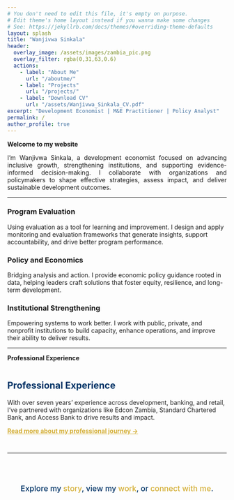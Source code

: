 ```yaml
---
# You don't need to edit this file, it's empty on purpose.
# Edit theme's home layout instead if you wanna make some changes
# See: https://jekyllrb.com/docs/themes/#overriding-theme-defaults
layout: splash
title: "Wanjivwa Sinkala"
header:
  overlay_image: /assets/images/zambia_pic.png
  overlay_filter: rgba(0,31,63,0.6)
  actions:
    - label: "About Me"
      url: "/aboutme/"
    - label: "Projects"
      url: "/projects/"
    - label: "Download CV"
      url: "/assets/Wanjivwa_Sinkala_CV.pdf"
excerpt: "Development Economist | M&E Practitioner | Policy Analyst"
permalink: /
author_profile: true
---
```


**Welcome to my website**

<div style="text-align: justify;">
  I’m Wanjivwa Sinkala, a development economist focused on advancing inclusive growth, strengthening institutions, and supporting evidence-informed decision-making. I collaborate with organizations and policymakers to shape effective strategies, assess impact, and deliver sustainable development outcomes.
</div>

---

<div class="feature__wrapper">

<div class="feature__item">
  <h3> Program Evaluation</h3>
  <p>Using evaluation as a tool for learning and improvement.
I design and apply monitoring and evaluation frameworks that generate insights, support accountability, and drive better program performance.</p>
</div>

<div class="feature__item">
  <h3> Policy and Economics</h3>
  <p>Bridging analysis and action.
I provide economic policy guidance rooted in data, helping leaders craft solutions that foster equity, resilience, and long-term development.</p>
</div>

<div class="feature__item">
  <h3> Institutional Strengthening</h3>
  <p>Empowering systems to work better.
I work with public, private, and nonprofit institutions to build capacity, enhance operations, and improve their ability to deliver results.</p>
</div>

---

**Professional Experience**
    <div style="max-width: 900px; margin: 3em auto; color: #222;">
      <h2 style="color: #003366;">Professional Experience</h2>
      <p>With over seven years’ experience across development, banking, and retail, I’ve partnered with organizations like Edcon Zambia, Standard Chartered Bank, and Access Bank to drive results and impact.</p>
      <p><a href="/aboutme/" style="color: #d4af37; font-weight: bold;">Read more about my professional journey →</a></p>
    </div>

</div>

---

<!-- Footer Call to Action -->
<div style="max-width: 900px; margin: 4em auto 3em auto; text-align: center; font-weight: 500; font-size: 1.1rem; color: #003366;">
  Explore my <a href="/aboutme/" style="color: #d4af37; text-decoration: none;">story</a>, view my <a href="/projects/" style="color: #d4af37; text-decoration: none;">work</a>, or <a href="/contact/" style="color: #d4af37; text-decoration: none;">connect with me</a>.
</div>
